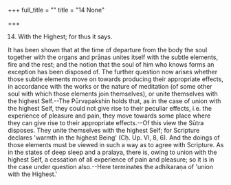 +++
full_title = ""
title = "14 None"

+++




14. With the Highest; for thus it says.

It has been shown that at the time of departure from the body the soul together with the organs and prāṇas unites itself with the subtle elements, fire and the rest; and the notion that the soul of him who knows forms an exception has been disposed of. The further question now arises whether those subtle elements move on towards producing their appropriate effects, in accordance with the works or the nature of meditation (of some other soul with which those elements join themselves), or unite themselves with the highest Self.--The Pūrvapakshin holds that, as in the case of union with the highest Self, they could not give rise to their peculiar effects, i.e. the experience of pleasure and pain, they move towards some place where they can give rise to their appropriate effects.--Of this view the Sūtra disposes. They unite themselves with the highest Self; for Scripture declares 'warmth in the highest Being' (Cḥ. Up. VI, 8, 6). And the doings of those elements must be viewed in such a way as to agree with Scripture. As in the states of deep sleep and a pralaya, there is, owing to union with the highest Self, a cessation of all experience of pain and pleasure; so it is in the case under question also.--Here terminates the adhikaraṇa of 'union with the Highest.'

